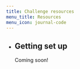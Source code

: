 ```yaml
---
title: Challenge resources
menu_title: Resources
menu_icon: journal-code
---
```


<ul class="grid">
<li class="resource-block" markdown="1">

## Getting set up

Coming soon!
